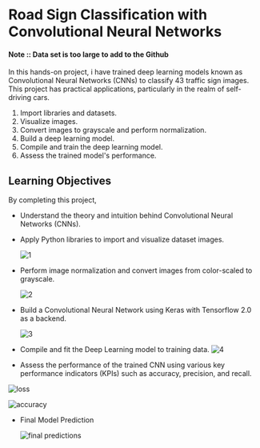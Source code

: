 # Road Sign Classification with Convolutional Neural Networks

#### Note :: Data set is too large to add to the Github 

In this hands-on project, i have trained deep learning models known as Convolutional Neural Networks (CNNs) to classify 43 traffic sign images. 
This project has practical applications, particularly in the realm of self-driving cars.

1. Import libraries and datasets.
2. Visualize images.
3. Convert images to grayscale and perform normalization.
4. Build a deep learning model.
5. Compile and train the deep learning model.
6. Assess the trained model's performance.

## Learning Objectives

By completing this project,

- Understand the theory and intuition behind Convolutional Neural Networks (CNNs).


- Apply Python libraries to import and visualize dataset images.

  ![1](https://github.com/Venura-94/Road-Sign-Classification-with-CNN/assets/137409412/15fe588c-8b25-41f8-9795-f5b617701efb)


- Perform image normalization and convert images from color-scaled to grayscale.

  ![2](https://github.com/Venura-94/Road-Sign-Classification-with-CNN/assets/137409412/27bf7cdc-4a1f-4168-ac29-61f3db2319a5)


- Build a Convolutional Neural Network using Keras with Tensorflow 2.0 as a backend.

  ![3](https://github.com/Venura-94/Road-Sign-Classification-with-CNN/assets/137409412/a30e51e9-a115-4238-a480-e21f0a19339c)



- Compile and fit the Deep Learning model to training data.
  ![4](https://github.com/Venura-94/Road-Sign-Classification-with-CNN/assets/137409412/99fb1594-9092-4366-8a3a-bb16d4c4381c)



- Assess the performance of the trained CNN using various key performance indicators (KPIs) such as accuracy, precision, and recall.



![loss](https://github.com/Venura-94/Road-Sign-Classification-with-CNN/assets/137409412/b8f6c6dd-d371-4376-8c19-0c236948f15e)



![accuracy](https://github.com/Venura-94/Road-Sign-Classification-with-CNN/assets/137409412/c5b53233-a41c-4aaf-8cc4-81c3829dfc45)

- Final Model Prediction

  ![final predictions](https://github.com/Venura-94/Road-Sign-Classification-with-CNN/assets/137409412/7b3ace88-8c2d-4f82-94b7-108e7c1bb659)
